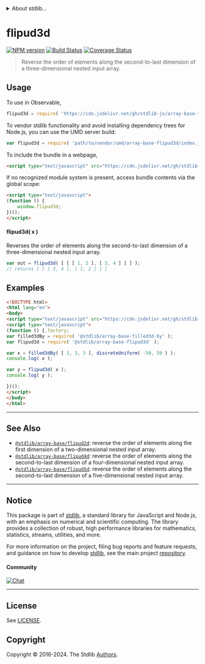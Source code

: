 <!--

@license Apache-2.0

Copyright (c) 2023 The Stdlib Authors.

Licensed under the Apache License, Version 2.0 (the "License");
you may not use this file except in compliance with the License.
You may obtain a copy of the License at

   http://www.apache.org/licenses/LICENSE-2.0

Unless required by applicable law or agreed to in writing, software
distributed under the License is distributed on an "AS IS" BASIS,
WITHOUT WARRANTIES OR CONDITIONS OF ANY KIND, either express or implied.
See the License for the specific language governing permissions and
limitations under the License.

-->


<details>
  <summary>
    About stdlib...
  </summary>
  <p>We believe in a future in which the web is a preferred environment for numerical computation. To help realize this future, we've built stdlib. stdlib is a standard library, with an emphasis on numerical and scientific computation, written in JavaScript (and C) for execution in browsers and in Node.js.</p>
  <p>The library is fully decomposable, being architected in such a way that you can swap out and mix and match APIs and functionality to cater to your exact preferences and use cases.</p>
  <p>When you use stdlib, you can be absolutely certain that you are using the most thorough, rigorous, well-written, studied, documented, tested, measured, and high-quality code out there.</p>
  <p>To join us in bringing numerical computing to the web, get started by checking us out on <a href="https://github.com/stdlib-js/stdlib">GitHub</a>, and please consider <a href="https://opencollective.com/stdlib">financially supporting stdlib</a>. We greatly appreciate your continued support!</p>
</details>

# flipud3d

[![NPM version][npm-image]][npm-url] [![Build Status][test-image]][test-url] [![Coverage Status][coverage-image]][coverage-url] <!-- [![dependencies][dependencies-image]][dependencies-url] -->

> Reverse the order of elements along the second-to-last dimension of a three-dimensional nested input array.

<!-- Section to include introductory text. Make sure to keep an empty line after the intro `section` element and another before the `/section` close. -->

<section class="intro">

</section>

<!-- /.intro -->

<!-- Package usage documentation. -->



<section class="usage">

## Usage

To use in Observable,

```javascript
flipud3d = require( 'https://cdn.jsdelivr.net/gh/stdlib-js/array-base-flipud3d@umd/browser.js' )
```

To vendor stdlib functionality and avoid installing dependency trees for Node.js, you can use the UMD server build:

```javascript
var flipud3d = require( 'path/to/vendor/umd/array-base-flipud3d/index.js' )
```

To include the bundle in a webpage,

```html
<script type="text/javascript" src="https://cdn.jsdelivr.net/gh/stdlib-js/array-base-flipud3d@umd/browser.js"></script>
```

If no recognized module system is present, access bundle contents via the global scope:

```html
<script type="text/javascript">
(function () {
    window.flipud3d;
})();
</script>
```

#### flipud3d( x )

Reverses the order of elements along the second-to-last dimension of a three-dimensional nested input array.

```javascript
var out = flipud3d( [ [ [ 1, 2 ], [ 3, 4 ] ] ] );
// returns [ [ [ 3, 4 ], [ 1, 2 ] ] ]
```

</section>

<!-- /.usage -->

<!-- Package usage notes. Make sure to keep an empty line after the `section` element and another before the `/section` close. -->

<section class="notes">

</section>

<!-- /.notes -->

<!-- Package usage examples. -->

<section class="examples">

## Examples

<!-- eslint no-undef: "error" -->

```html
<!DOCTYPE html>
<html lang="en">
<body>
<script type="text/javascript" src="https://cdn.jsdelivr.net/gh/stdlib-js/random-base-discrete-uniform@umd/browser.js"></script>
<script type="text/javascript">
(function () {.factory;
var filled3dBy = require( '@stdlib/array-base-filled3d-by' );
var flipud3d = require( '@stdlib/array-base-flipud3d' );

var x = filled3dBy( [ 3, 3, 3 ], discreteUniform( -50, 50 ) );
console.log( x );

var y = flipud3d( x );
console.log( y );

})();
</script>
</body>
</html>
```

</section>

<!-- /.examples -->

<!-- Section to include cited references. If references are included, add a horizontal rule *before* the section. Make sure to keep an empty line after the `section` element and another before the `/section` close. -->

<section class="references">

</section>

<!-- /.references -->

<!-- Section for related `stdlib` packages. Do not manually edit this section, as it is automatically populated. -->

<section class="related">

* * *

## See Also

-   <span class="package-name">[`@stdlib/array-base/flipud2d`][@stdlib/array/base/flipud2d]</span><span class="delimiter">: </span><span class="description">reverse the order of elements along the first dimension of a two-dimensional nested input array.</span>
-   <span class="package-name">[`@stdlib/array-base/flipud4d`][@stdlib/array/base/flipud4d]</span><span class="delimiter">: </span><span class="description">reverse the order of elements along the second-to-last dimension of a four-dimensional nested input array.</span>
-   <span class="package-name">[`@stdlib/array-base/flipud5d`][@stdlib/array/base/flipud5d]</span><span class="delimiter">: </span><span class="description">reverse the order of elements along the second-to-last dimension of a five-dimensional nested input array.</span>

</section>

<!-- /.related -->

<!-- Section for all links. Make sure to keep an empty line after the `section` element and another before the `/section` close. -->


<section class="main-repo" >

* * *

## Notice

This package is part of [stdlib][stdlib], a standard library for JavaScript and Node.js, with an emphasis on numerical and scientific computing. The library provides a collection of robust, high performance libraries for mathematics, statistics, streams, utilities, and more.

For more information on the project, filing bug reports and feature requests, and guidance on how to develop [stdlib][stdlib], see the main project [repository][stdlib].

#### Community

[![Chat][chat-image]][chat-url]

---

## License

See [LICENSE][stdlib-license].


## Copyright

Copyright &copy; 2016-2024. The Stdlib [Authors][stdlib-authors].

</section>

<!-- /.stdlib -->

<!-- Section for all links. Make sure to keep an empty line after the `section` element and another before the `/section` close. -->

<section class="links">

[npm-image]: http://img.shields.io/npm/v/@stdlib/array-base-flipud3d.svg
[npm-url]: https://npmjs.org/package/@stdlib/array-base-flipud3d

[test-image]: https://github.com/stdlib-js/array-base-flipud3d/actions/workflows/test.yml/badge.svg?branch=main
[test-url]: https://github.com/stdlib-js/array-base-flipud3d/actions/workflows/test.yml?query=branch:main

[coverage-image]: https://img.shields.io/codecov/c/github/stdlib-js/array-base-flipud3d/main.svg
[coverage-url]: https://codecov.io/github/stdlib-js/array-base-flipud3d?branch=main

<!--

[dependencies-image]: https://img.shields.io/david/stdlib-js/array-base-flipud3d.svg
[dependencies-url]: https://david-dm.org/stdlib-js/array-base-flipud3d/main

-->

[chat-image]: https://img.shields.io/gitter/room/stdlib-js/stdlib.svg
[chat-url]: https://app.gitter.im/#/room/#stdlib-js_stdlib:gitter.im

[stdlib]: https://github.com/stdlib-js/stdlib

[stdlib-authors]: https://github.com/stdlib-js/stdlib/graphs/contributors

[umd]: https://github.com/umdjs/umd
[es-module]: https://developer.mozilla.org/en-US/docs/Web/JavaScript/Guide/Modules

[deno-url]: https://github.com/stdlib-js/array-base-flipud3d/tree/deno
[deno-readme]: https://github.com/stdlib-js/array-base-flipud3d/blob/deno/README.md
[umd-url]: https://github.com/stdlib-js/array-base-flipud3d/tree/umd
[umd-readme]: https://github.com/stdlib-js/array-base-flipud3d/blob/umd/README.md
[esm-url]: https://github.com/stdlib-js/array-base-flipud3d/tree/esm
[esm-readme]: https://github.com/stdlib-js/array-base-flipud3d/blob/esm/README.md
[branches-url]: https://github.com/stdlib-js/array-base-flipud3d/blob/main/branches.md

[stdlib-license]: https://raw.githubusercontent.com/stdlib-js/array-base-flipud3d/main/LICENSE

<!-- <related-links> -->

[@stdlib/array/base/flipud2d]: https://github.com/stdlib-js/array-base-flipud2d/tree/umd

[@stdlib/array/base/flipud4d]: https://github.com/stdlib-js/array-base-flipud4d/tree/umd

[@stdlib/array/base/flipud5d]: https://github.com/stdlib-js/array-base-flipud5d/tree/umd

<!-- </related-links> -->

</section>

<!-- /.links -->

